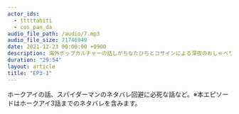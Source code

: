 ```yaml
---
actor_ids:
  - tttttahiti
  - cos_pan_da
audio_file_path: /audio/7.mp3
audio_file_size: 71746949
date: 2021-12-23 00:00:00 +0900
description: 海外ポップカルチャーの話しがちなたひちとコサインによる深夜のおしゃべり
duration: "29:54"
layout: article
title: "EP3-1"
---
```

ホークアイの話、スパイダーマンのネタバレ回避に必死な話など。※本エピソードはホークアイ3話までのネタバレを含みます。